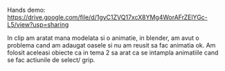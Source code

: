 
Hands demo: https://drive.google.com/file/d/1gyC1ZVQ17xcX8YMg4WorAFrZElYGc-L5/view?usp=sharing

In clip am aratat mana modelata si o animatie, in blender, am avut o problema cand am adaugat oasele si nu am reusit sa fac animatia ok. Am folosit aceleasi obiecte ca in tema 2 sa arat ca se intampla animatiile cand se fac actiunile de select/ grip.  
